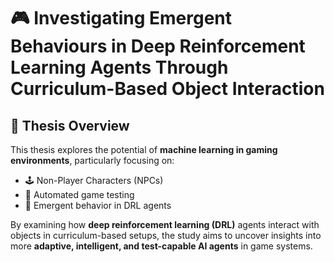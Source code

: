 # 🎮 Investigating Emergent Behaviours in Deep Reinforcement Learning Agents Through Curriculum-Based Object Interaction

## 🧠 Thesis Overview

This thesis explores the potential of **machine learning in gaming environments**, particularly focusing on:

- 🕹️ Non-Player Characters (NPCs)
- 🧪 Automated game testing
- 🔄 Emergent behavior in DRL agents

By examining how **deep reinforcement learning (DRL)** agents interact with objects in curriculum-based setups, the study aims to uncover insights into more **adaptive, intelligent, and test-capable AI agents** in game systems.
